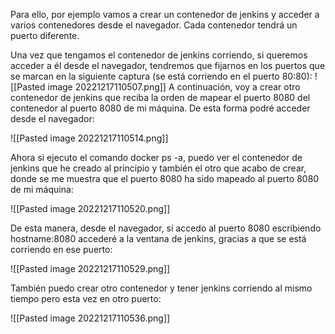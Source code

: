 Para ello, por ejemplo vamos a crear un contenedor de jenkins y acceder a varios contenedores desde el navegador. Cada contenedor tendrá un puerto diferente.

Una vez que tengamos el contenedor de jenkins corriendo, si queremos acceder a él desde el navegador, tendremos que fijarnos en los puertos que se marcan en la siguiente captura (se está corriendo en el puerto 80:80):
![[Pasted image 20221217110507.png]]
A continuación, voy a crear otro contenedor de jenkins que reciba la orden de mapear el puerto 8080 del contenedor al puerto 8080 de mi máquina. De esta forma podré acceder desde el navegador:

![[Pasted image 20221217110514.png]]

Ahora si ejecuto el comando docker ps -a, puedo ver el contenedor de jenkins que he creado al principio y también el otro que acabo de crear, donde se me muestra que el puerto 8080 ha sido mapeado al puerto 8080 de mi máquina:

![[Pasted image 20221217110520.png]]

De esta manera, desde el navegador, si accedo al puerto 8080 escribiendo hostname:8080 accederé a la ventana de jenkins, gracias a que se está corriendo en ese puerto:

![[Pasted image 20221217110529.png]]

También puedo crear otro contenedor y tener jenkins corriendo al mismo tiempo pero esta vez en otro puerto:

![[Pasted image 20221217110536.png]]



